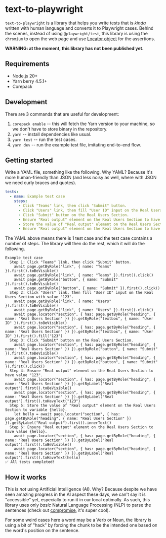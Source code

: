 # text-to-playwright

`text-to-playwright` is a library that helps you write tests that is _kinda_ written with human language and converts it to Playwright cases. Behind the scenes, instead of using `@playwright/test`, this library is using the `chromium` to open the web page and use [Locator object](https://playwright.dev/docs/api/class-locator) for the assertions.

**WARNING: at the moment, this library has not been published yet.**

## Requirements

- Node.js 20+
- Yarn berry 4.5.1+
- Corepack

## Development

There are 3 commands that are useful for development:

1. `corepack enable` -- this will fetch the Yarn version to your machine, so we don't have to store binary in the repository.
1. `yarn` -- install dependencies like usual.
1. `yarn test` -- run the test cases.
1. `yarn dev` -- run the example test file, imitating end-to-end flow.

## Getting started

Write a YAML file, something like the following. Why YAML? Because it's more human-friendly than JSON (and less noisy as well, where with JSON we need curly braces and quotes).

```yaml
tests:
  - name: Example test case
    steps:
      - Click "Teams" link, then click "Submit" button.
      - Click "Users" link, then fill "User ID" input on the Real Users Section with value "123".
      - Click "Submit" button on the Real Users Section.
      - Ensure "Real output" element on the Real Users Section to have value "123".
      - Store the value of "Real output" element on the Real Users Section to variable {hello}.
      - Ensure "Real output" element on the Real Users Section to have value {hello}.
```

The YAML above means there is 1 test case and the test case contains a number of steps. The library will then do the rest, which it will do the following.

```
Example test case
  Step 1: Click "Teams" link, then click "Submit" button.
    await page.getByRole("link", { name: "Teams" }).first().toBeVisible()
    await page.getByRole("link", { name: "Teams" }).first().click()
    await page.getByRole("button", { name: "Submit" }).first().toBeVisible()
    await page.getByRole("button", { name: "Submit" }).first().click()
  Step 2: Click "Users" link, then fill "User ID" input on the Real Users Section with value "123".
    await page.getByRole("link", { name: "Users" }).first().toBeVisible()
    await page.getByRole("link", { name: "Users" }).first().click()
    await page.locator("section", { has: page.getByRole("heading", { name: "Real Users Section" }) }).getByRole("textbox", { name: "User ID" }).first().toBeVisible()
    await page.locator("section", { has: page.getByRole("heading", { name: "Real Users Section" }) }).getByRole("textbox", { name: "User ID" }).first().fill("123")
  Step 3: Click "Submit" button on the Real Users Section.
    await page.locator("section", { has: page.getByRole("heading", { name: "Real Users Section" }) }).getByRole("button", { name: "Submit" }).first().toBeVisible()
    await page.locator("section", { has: page.getByRole("heading", { name: "Real Users Section" }) }).getByRole("button", { name: "Submit" }).first().click()
  Step 4: Ensure "Real output" element on the Real Users Section to have value "123".
    await page.locator("section", { has: page.getByRole("heading", { name: "Real Users Section" }) }).getByLabel("Real output").first().toBeVisible()
    await page.locator("section", { has: page.getByRole("heading", { name: "Real Users Section" }) }).getByLabel("Real output").first().toHaveText("123")
  Step 5: Store the value of "Real output" element on the Real Users Section to variable {hello}.
    let hello = await page.locator("section", { has: page.getByRole("heading", { name: "Real Users Section" }) }).getByLabel("Real output").first().innerText()
  Step 6: Ensure "Real output" element on the Real Users Section to have value {hello}.
    await page.locator("section", { has: page.getByRole("heading", { name: "Real Users Section" }) }).getByLabel("Real output").first().toBeVisible()
    await page.locator("section", { has: page.getByRole("heading", { name: "Real Users Section" }) }).getByLabel("Real output").first().toHaveText(hello)
✅ All tests completed!
```

## How it works

This is _not_ using Artificial Intelligence (AI). Why? Because despite we have seen amazing progress in the AI aspect these days, we can't say it is "accessible" yet, especially to run it in our local optimally. As such, this library uses only _basic_ Natural Language Processing (NLP) to parse the sentences (check out [compromise](https://github.com/spencermountain/compromise/), it's super cool).

For some weird cases here a word may be a Verb or Noun, the library is using a bit of "hack" by forcing the chunk to be the intended one based on the word's position on the sentence.
